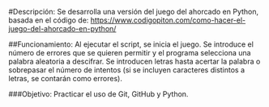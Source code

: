 #Descripción:
Se desarrolla una versión del juego del ahorcado en Python, basada en el código de:
https://www.codigopiton.com/como-hacer-el-juego-del-ahorcado-en-python/

##Funcionamiento:
Al ejecutar el script, se inicia el juego. Se introduce el número de errores que se quieren permitir y el programa selecciona una palabra aleatoria a descifrar. Se introducen letras hasta acertar la palabra o sobrepasar el número de intentos (si se incluyen caracteres distintos a letras, se contarán como errores). 

###Objetivo:
Practicar el uso de Git, GitHub y Python. 
